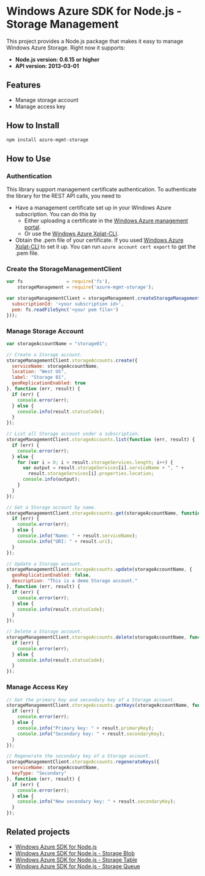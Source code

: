 # Windows Azure SDK for Node.js - Storage Management

This project provides a Node.js package that makes it easy to manage Windows Azure Storage. Right now it supports:
- **Node.js version: 0.6.15 or higher**
- **API version: 2013-03-01**

## Features

- Manage storage account
- Manage access key

## How to Install

```bash
npm install azure-mgmt-storage
```

## How to Use

### Authentication

This library support management certificate authentication. To authenticate the library for the REST API calls, you need to
* Have a management certificate set up in your Windows Azure subscription. You can do this by
  * Either uploading a certificate in the [Windows Azure management portal](https://manage.windowsazure.com).
  * Or use the [Windows Azure Xplat-CLI](https://github.com/WindowsAzure/azure-sdk-tools-xplat).
* Obtain the .pem file of your certificate. If you used [Windows Azure Xplat-CLI](https://github.com/WindowsAzure/azure-sdk-tools-xplat) to set it up. You can run ``azure account cert export`` to get the .pem file.

### Create the StorageManagementClient

```javascript
var fs                = require('fs'),
    storageManagement = require('azure-mgmt-storage');

var storageManagementClient = storageManagement.createStorageManagementClient(storageManagement.createCertificateCloudCredentials({
  subscriptionId: '<your subscription id>',
  pem: fs.readFileSync('<your pem file>')
}));
```

### Manage Storage Account

```javascript
var storageAccountName = "storage01";

// Create a Storage account.
storageManagementClient.storageAccounts.create({
  serviceName: storageAccountName,
  location: "West US",
  label: "Storage 01",
  geoReplicationEnabled: true
}, function (err, result) {
  if (err) {
    console.error(err);
  } else {
    console.info(result.statusCode);
  }
});

// List all Storage account under a subscription.
storageManagementClient.storageAccounts.list(function (err, result) {
  if (err) {
    console.error(err);
  } else {
    for (var i = 0; i < result.storageServices.length; i++) {
      var output = result.storageServices[i].serviceName + ", " +
        result.storageServices[i].properties.location;
      console.info(output);
    }
  }
});

// Get a Storage account by name.
storageManagementClient.storageAccounts.get(storageAccountName, function (err, result) {
  if (err) {
    console.error(err);
  } else {
    console.info("Name: " + result.serviceName);
    console.info("URI: " + result.uri);
  }
});

// Update a Storage account.
storageManagementClient.storageAccounts.update(storageAccountName, {
  geoReplicationEnabled: false,
  description: "This is a demo Storage account."
}, function (err, result) {
  if (err) {
    console.error(err);
  } else {
    console.info(result.statusCode);
  }
});

// Delete a Storage account.
storageManagementClient.storageAccounts.delete(storageAccountName, function (err, result) {
  if (err) {
    console.error(err);
  } else {
    console.info(result.statusCode);
  }
});
```

### Manage Access Key

```javascript
// Get the primary key and secondary key of a Storage account.
storageManagementClient.storageAccounts.getKeys(storageAccountName, function (err, result) {
  if (err) {
    console.error(err);
  } else {
    console.info("Primary key: " + result.primaryKey);
    console.info("Secondary key: " + result.secondaryKey);
  }
});

// Regenerate the secondary key of a Storage account.
storageManagementClient.storageAccounts.regenerateKeys({
  serviceName: storageAccountName,
  keyType: "Secondary"
}, function (err, result) {
  if (err) {
    console.error(err);
  } else {
    console.info("New secondary key: " + result.secondaryKey);
  }
});
```

## Related projects

- [Windows Azure SDK for Node.js](https://github.com/WindowsAzure/azure-sdk-for-node)
- [Windows Azure SDK for Node.js - Storage Blob](https://github.com/WindowsAzure/azure-sdk-for-node/tree/master/lib/services/blob)
- [Windows Azure SDK for Node.js - Storage Table](https://github.com/WindowsAzure/azure-sdk-for-node/tree/master/lib/services/table)
- [Windows Azure SDK for Node.js - Storage Queue](https://github.com/WindowsAzure/azure-sdk-for-node/tree/master/lib/services/queue)
